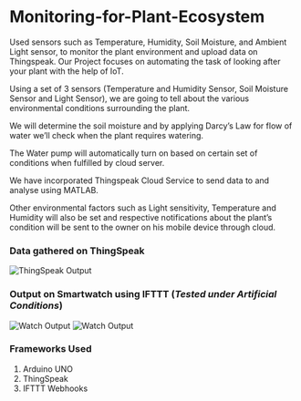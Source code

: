 # Monitoring-for-Plant-Ecosystem
Used sensors such as Temperature, Humidity, Soil Moisture, and Ambient Light sensor, to monitor the plant environment and upload data on Thingspeak.
Our Project focuses on automating the task of looking after your plant with the help of IoT. 

Using a set of 3 sensors (Temperature and Humidity Sensor, Soil Moisture Sensor and Light Sensor), we are going to tell about the various environmental conditions surrounding the plant. 

We will determine the soil moisture and by applying Darcy’s Law for flow of water we’ll check when the plant requires watering. 

The Water pump will automatically turn on based on certain set of conditions when fulfilled by cloud server. 

We have incorporated Thingspeak Cloud Service to send data to and analyse using MATLAB. 

Other environmental factors such as Light sensitivity, Temperature and Humidity will also be set and respective notifications about the plant’s condition will be sent to the owner on his mobile device through cloud.

### Data gathered on ThingSpeak
![ThingSpeak Output](https://i.imgur.com/Ux25mAX.png)

### Output on Smartwatch using IFTTT (*Tested under Artificial Conditions*)

![Watch Output](https://i.imgur.com/iC17k84.png)
![Watch Output](https://i.imgur.com/qM1tpbQ.png)


### Frameworks Used
1. Arduino UNO
2. ThingSpeak
3. IFTTT Webhooks
